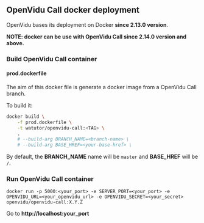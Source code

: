 ## OpenVidu Call docker deployment

OpenVidu bases its deployment on Docker **since 2.13.0 version**.

**NOTE: docker can be use with OpenVidu Call since 2.14.0 version and above.**


### Build OpenVidu Call container

<!-- You have several options to build it: -->

<!-- ####  stable.dockerfile

The aim of this docker file is generate a docker image from a OpenVidu Call release.

You must add a `RELEASE_VERSION` that you want to build.

To build it:

```bash
docker build -f stable.dockerfile -t <your-tag-name> --build-arg RELEASE_VERSION=<your-release-version> .
``` -->

####  prod.dockerfile

The aim of this docker file is generate a docker image from a OpenVidu Call branch.

To build it:

```bash
docker build \
    -f prod.dockerfile \
    -t watutor/openvidu-call:<TAG> \
    .
    # --build-arg BRANCH_NAME=<branch-name> \
    # --build-arg BASE_HREF=<your-base-href> \
```

By default, the **BRANCH_NAME** name will be `master` and **BASE_HREF** will be `/`.


<!-- ####  dev.dockerfile

The aim of this docker file is generate a docker image from a OpenVidu Call branch intalling the `openvidu-browser` with the latest changes from **master** branch.


```bash
docker build -f dev.dockerfile -t <your-tag-name> --build-arg BRANCH_NAME=<branch-name> --build-arg BASE_HREF=<your-base-href>.
``` -->
### Run OpenVidu Call container


```
docker run -p 5000:<your_port> -e SERVER_PORT=<your_port> -e OPENVIDU_URL=<your_openvidu_url> -e OPENVIDU_SECRET=<your_secret> openvidu/openvidu-call:X.Y.Z
```

Go to **http://localhost:your_port**